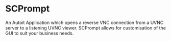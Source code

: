 # SCPrompt
An Autoit Application which opens a reverse VNC connection from a UVNC server to a listening UVNC viewer. SCPrompt allows for customisation of the GUI to suit your business needs.
